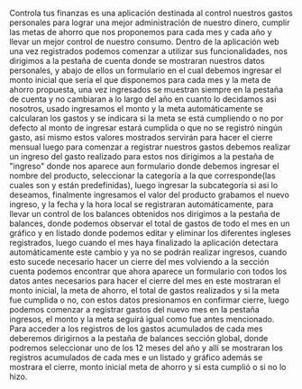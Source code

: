 Controla tus finanzas es una aplicación destinada al control nuestros gastos personales para lograr una mejor administración de nuestro dinero, cumplir las metas de ahorro que nos proponemos para cada mes y cada año y llevar un mejor control de nuestro consumo. 
Dentro de la aplicación web una vez registrados podemos comenzar a utilizar sus funcionalidades, nos dirigimos a la pestaña de cuenta donde se mostraran nuestros datos personales, y abajo de ellos un formulario en el cual debemos ingresar el monto inicial que sería el que disponemos para cada mes y la meta de ahorro propuesta, una vez ingresados se muestran siempre en la pestaña de cuenta y no cambiaran a lo largo del año en cuanto  lo decidamos asi nosotros, usado ingresamos el monto y la meta automáticamente se calcularan los gastos y se indicara si la meta se está cumpliendo o no por defecto al monto de ingresar estará cumplida o que no se registró ningún gasto, asi mismo estos valores mostrados servirán para hacer el cierre mensual  luego para comenzar a registrar nuestros gastos debemos realizar un ingreso del gasto realizado para estos nos dirigimos a la pestaña de "ingreso" donde nos aparece aun formulario donde debemos ingresar el nombre del producto, seleccionar la categoría a la que corresponde(las cuales son y están predefinidas), luego ingresar la subcategoría si asi lo deseamos, finalmente ingresamos el valor del producto grabamos el nuevo ingreso, y la fecha y la hora local se registraran automáticamente, para llevar un control de los balances obtenidos nos dirigimos a la pestaña de balances, donde podemos observar el total de gastos de todo el mes en un gráfico y en listado donde podemos editar y eliminar los diferentes ingleses registrados, luego cuando el mes haya finalizado la aplicación detectara automáticamente este cambio y ya no se podrán realizar ingresos, cuando esto sucede necesario hacer un cierre del mes volviendo a la sección cuenta podemos encontrar que ahora aparece un formulario con todos los datos antes necesarios para hacer el cierre del mes en este mostraran el monto inicial, la meta de ahorro, el total de gastos realizados y si la meta fue cumplida o no, con estos datos presionamos en confirmar cierre, luego podemos comenzar a registrar gastos del nuevo mes en la pestaña ingresos, el monto y la meta seguirá igual como fue antes mencionado. Para acceder a los registros de los gastos acumulados de cada mes deberemos dirigirnos a la pestaña de balances sección global, donde podremos seleccionar uno de los 12 meses del año y allí se mostraran los registros acumulados de cada mes e un listado y gráfico además se mostrara el cierre, monto inicial meta de ahorro y si esta cumplió o si no lo hizo.
